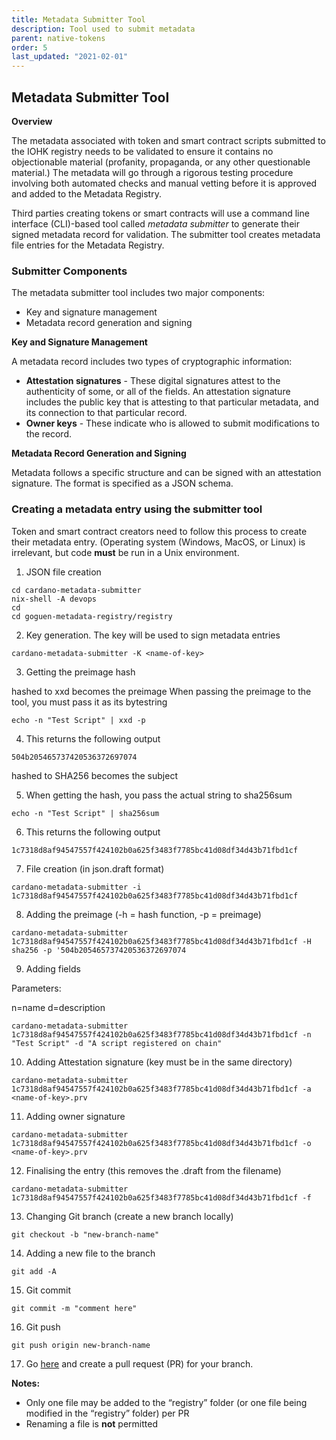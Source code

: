 ```yaml
---
title: Metadata Submitter Tool
description: Tool used to submit metadata
parent: native-tokens
order: 5
last_updated: "2021-02-01"
---
```


## Metadata Submitter Tool

**Overview** 

The metadata associated with  token and smart contract scripts submitted to the IOHK registry needs to be validated to ensure it contains no objectionable material (profanity, propaganda, or any other questionable material.) The metadata will go through a rigorous testing procedure involving both automated checks and manual vetting before it is approved and added to the Metadata Registry.

Third parties creating tokens or smart contracts will use a command line interface (CLI)-based tool called *metadata submitter* to generate their signed metadata record for validation. The submitter tool creates metadata file entries for the Metadata Registry. 

### Submitter Components

The metadata submitter tool includes two major components:

- Key and signature management
- Metadata record generation and signing

**Key and Signature Management**

A metadata record includes two types of cryptographic information:

- **Attestation signatures** - These digital signatures attest to the authenticity of some, or all of the fields. An attestation signature includes the public key that is attesting to that particular metadata, and its connection to that particular record.
- **Owner keys** - These indicate who is allowed to submit modifications to the record. 

**Metadata Record Generation and Signing**

Metadata follows a specific structure and can be signed with an attestation signature. The format is specified as a JSON schema.

### Creating a metadata entry using the submitter tool

Token and smart contract creators need to follow this process to create their metadata entry. (Operating system (Windows, MacOS, or Linux) is irrelevant, but code **must** be run in a Unix environment.

1. JSON file creation

```
cd cardano-metadata-submitter
nix-shell -A devops
cd
cd goguen-metadata-registry/registry

```
2. Key generation. The key will be used to sign metadata entries

```
cardano-metadata-submitter -K <name-of-key>
```

3. Getting the preimage hash

<SOME DATA> hashed to xxd becomes the preimage
When passing the preimage to the tool, you must pass it as its bytestring

```
echo -n "Test Script" | xxd -p
```

4. This returns the following output

```
504b205465737420536372697074
```
<SOME DATA> hashed to SHA256 becomes the subject

5. When getting the hash, you pass the actual string to sha256sum

```
echo -n "Test Script" | sha256sum
```

6. This returns the following output

```
1c7318d8af94547557f424102b0a625f3483f7785bc41d08df34d43b71fbd1cf
```

7. File creation (in json.draft format)

```
cardano-metadata-submitter -i 1c7318d8af94547557f424102b0a625f3483f7785bc41d08df34d43b71fbd1cf
```

8. Adding the preimage (-h = hash function, -p = preimage)

```
cardano-metadata-submitter 1c7318d8af94547557f424102b0a625f3483f7785bc41d08df34d43b71fbd1cf -H sha256 -p '504b205465737420536372697074
```
9. Adding fields 

Parameters:

n=name
d=description

```
cardano-metadata-submitter 1c7318d8af94547557f424102b0a625f3483f7785bc41d08df34d43b71fbd1cf -n "Test Script" -d "A script registered on chain"
```
10. Adding Attestation signature (key must be in the same directory)

```
cardano-metadata-submitter 1c7318d8af94547557f424102b0a625f3483f7785bc41d08df34d43b71fbd1cf -a <name-of-key>.prv
```

11. Adding owner signature

```
cardano-metadata-submitter 1c7318d8af94547557f424102b0a625f3483f7785bc41d08df34d43b71fbd1cf -o <name-of-key>.prv
```

12. Finalising the entry (this removes the .draft from the filename)

```
cardano-metadata-submitter 1c7318d8af94547557f424102b0a625f3483f7785bc41d08df34d43b71fbd1cf -f
```

13. Changing Git branch (create a new branch locally)

```
git checkout -b "new-branch-name"
```

14. Adding a new file to the branch

```
git add -A
```

15. Git commit

```
git commit -m "comment here"
```

16. Git push

```
git push origin new-branch-name
```

17. Go [here](https://github.com/cardano-foundation/goguen-metadata-registry) and create a pull request (PR) for your branch.

**Notes:**
- Only one file may be added to the “registry” folder (or one file being modified in the “registry” folder) per PR
- Renaming a file is **not** permitted
